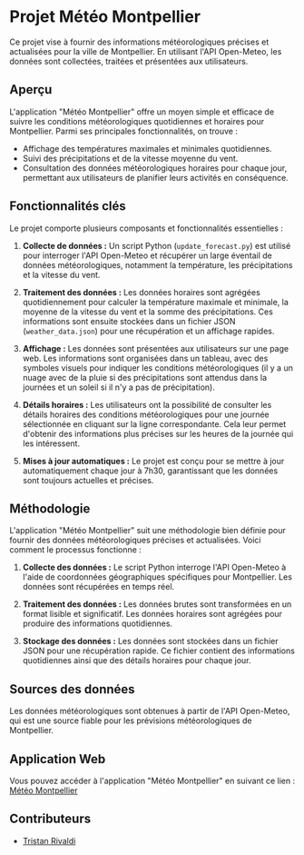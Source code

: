# Projet Météo Montpellier

Ce projet vise à fournir des informations météorologiques précises et actualisées pour la ville de Montpellier. En utilisant l'API Open-Meteo, les données sont collectées, traitées et présentées 
aux utilisateurs.

## Aperçu

L'application "Météo Montpellier" offre un moyen simple et efficace de suivre les conditions météorologiques quotidiennes et horaires pour Montpellier. Parmi ses principales fonctionnalités, on 
trouve :

- Affichage des températures maximales et minimales quotidiennes.
- Suivi des précipitations et de la vitesse moyenne du vent.
- Consultation des données météorologiques horaires pour chaque jour, permettant aux utilisateurs de planifier leurs activités en conséquence.

## Fonctionnalités clés

Le projet comporte plusieurs composants et fonctionnalités essentielles :

1. **Collecte de données :** Un script Python (`update_forecast.py`) est utilisé pour interroger l'API Open-Meteo et récupérer un large éventail de données météorologiques, notamment la température, 
les précipitations et la vitesse du vent.

2. **Traitement des données :** Les données horaires sont agrégées quotidiennement pour calculer la température maximale et minimale, la moyenne de la vitesse du vent et la somme des précipitations. 
Ces informations sont ensuite stockées dans un fichier JSON (`weather_data.json`) pour une récupération et un affichage rapides.

3. **Affichage :** Les données sont présentées aux utilisateurs sur une page web. Les informations sont organisées dans un tableau, avec des symboles 
visuels pour indiquer les conditions météorologiques (il y a un nuage avec de la pluie si des précipitations sont attendus dans la journées et un soleil si il n'y a pas de précipitation).

4. **Détails horaires :** Les utilisateurs ont la possibilité de consulter les détails horaires des conditions météorologiques pour une journée sélectionnée en cliquant sur la ligne correspondante. 
Cela leur permet d'obtenir des informations plus précises sur les heures de la journée qui les intéressent.

5. **Mises à jour automatiques :** Le projet est conçu pour se mettre à jour automatiquement chaque jour à 7h30, garantissant que les données sont toujours actuelles et précises.

## Méthodologie

L'application "Météo Montpellier" suit une méthodologie bien définie pour fournir des données météorologiques précises et actualisées. Voici comment le processus fonctionne :

1. **Collecte des données :** Le script Python interroge l'API Open-Meteo à l'aide de coordonnées géographiques spécifiques pour Montpellier. Les données sont récupérées en temps réel.

2. **Traitement des données :** Les données brutes sont transformées en un format lisible et significatif. Les données horaires sont agrégées pour produire des informations quotidiennes.

3. **Stockage des données :** Les données sont stockées dans un fichier JSON pour une récupération rapide. Ce fichier contient des informations quotidiennes ainsi que des détails horaires pour 
chaque jour.

## Sources des données

Les données météorologiques sont obtenues à partir de l'API Open-Meteo, qui est une source fiable pour les prévisions météorologiques de Montpellier.

## Application Web

Vous pouvez accéder à l'application "Météo Montpellier" en suivant ce lien : [Météo Montpellier](https://tristanrivaldi.github.io/meteo/)

## Contributeurs

- [Tristan Rivaldi](mailto:rivaldi.tristan@orange.fr)


